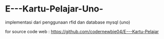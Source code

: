 # E---Kartu-Pelajar-Uno-
implementasi dari penggunaan rfid dan database mysql (uno)




for source code web : https://github.com/codernewbie04/E---Kartu-Pelajar
